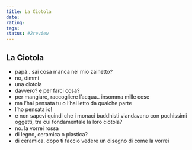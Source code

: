 ```yaml
---
title: La Ciotola
date: 
rating: 
tags:
status: #2review
---
```

## La Ciotola

- papà.. sai cosa manca nel mio zainetto?
- no, dimmi
- una ciotola
- davvero? e per farci cosa?
- per mangiare, raccogliere l’acqua.. insomma mille cose
- ma l’hai pensata tu o l’hai letto da qualche parte
- l’ho pensata io!
- e non sapevi quindi che i monaci buddhisti viandavano con pochissimi oggetti, tra cui fondamentale la loro ciotola?
- no. la vorrei rossa
- di legno, ceramica o plastica?
- di ceramica. dopo ti faccio vedere un disegno di come la vorrei
